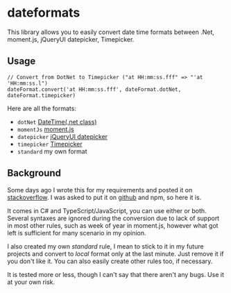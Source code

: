 # dateformats
This library allows you to easily convert date time formats between .Net, moment.js, jQueryUI datepicker, Timepicker.

## Usage

	// Convert from DotNet to Timepicker ("at HH:mm:ss.fff" => "'at 'HH:mm:ss.l")
	dateFormat.convert('at HH:mm:ss.fff', dateFormat.dotNet, dateFormat.timepicker)

Here are all the formats:

- `dotNet` [DateTime(.net class)](https://msdn.microsoft.com/en-us/library/8kb3ddd4.aspx)
- `momentJs` [moment.js](http://momentjs.com/docs/#/displaying/format/)
- `datepicker` [jQueryUI datepicker](http://api.jqueryui.com/datepicker/#utility-formatDate)
- `timepicker` [Timepicker](http://trentrichardson.com/examples/timepicker/#tp-formatting)
- `standard` my own format

## Background

Some days ago I wrote this for my requirements and posted it on [stackoverflow](http://stackoverflow.com/questions/20101603). I was asked to put it on [github](https://github.com/deerchao/dateformats) and npm, so here it is.

It comes in C# and TypeScript/JavaScript, you can use either or both. Several syntaxes are ignored during the conversion due to lack of support in most other rules, such as week of year in moment.js, however what got left is sufficient for many scenario in my opinion. 

I also created my own *standard* rule, I mean to stick to it in my future projects and convert to *local* format only at the last minute. Just remove it if you don't like it. You can also easily create other rules too, if necessary.

It is tested more or less, though I can't say that there aren't any bugs. Use it at your own risk.